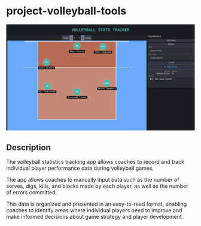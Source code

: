 # project-volleyball-tools

<img src="docs/imgs/Main-page.png" width="800px" /><br/>

## Description

<p>
The volleyball statistics tracking app allows coaches to record and track individual player performance data during volleyball games.
</p>
<p>
The app allows coaches to manually input data such as the number of serves, digs, kills, and blocks made by each player, as well as the number of errors committed.
</p>
<p>
This data is organized and presented in an easy-to-read format, enabling coaches to identify areas where individual players need to improve and make informed decisions about game strategy and player development.
</p>
